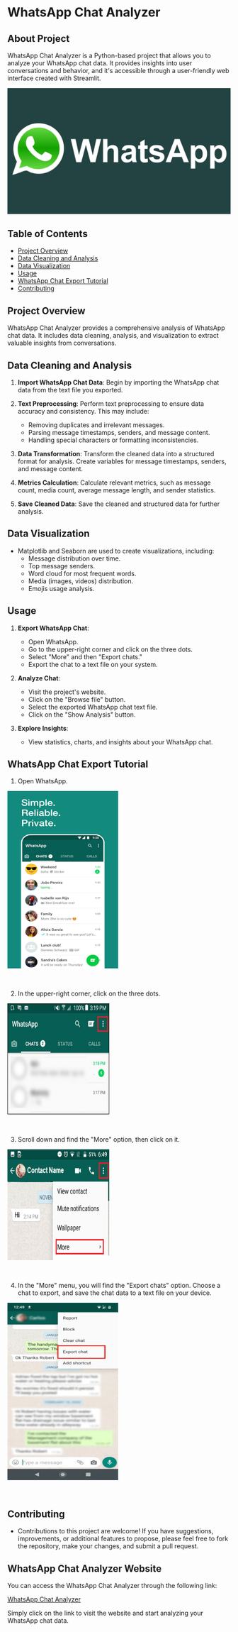 # WhatsApp Chat Analyzer

## About Project

WhatsApp Chat Analyzer is a Python-based project that allows you to analyze your WhatsApp chat data. 
It provides insights into user conversations and behavior, and it's accessible through a user-friendly web interface created with Streamlit.

![alt text](https://github.com/mayurpaunikar7/Whatsapp_Chat_Analyzer/blob/main/Images/whatsapp-logo.jpg)


## Table of Contents

- [Project Overview](#project-overview)
- [Data Cleaning and Analysis](#data-cleaning-and-analysis)
- [Data Visualization](#data-visualization)
- [Usage](#usage)
- [WhatsApp Chat Export Tutorial](#whatsapp-chat-export-tutorial)
- [Contributing](#contributing)


## Project Overview

WhatsApp Chat Analyzer provides a comprehensive analysis of WhatsApp chat data. 
It includes data cleaning, analysis, and visualization to extract valuable insights from conversations.

## Data Cleaning and Analysis

1. **Import WhatsApp Chat Data**: Begin by importing the WhatsApp chat data from the text file you exported.

2. **Text Preprocessing**: Perform text preprocessing to ensure data accuracy and consistency. This may include:
   - Removing duplicates and irrelevant messages.
   - Parsing message timestamps, senders, and message content.
   - Handling special characters or formatting inconsistencies.

3. **Data Transformation**: Transform the cleaned data into a structured format for analysis. Create variables for message timestamps, senders, and message content.

4. **Metrics Calculation**: Calculate relevant metrics, such as message count, media count, average message length, and sender statistics.

5. **Save Cleaned Data**: Save the cleaned and structured data for further analysis.

## Data Visualization

- Matplotlib and Seaborn are used to create visualizations, including:
  - Message distribution over time.
  - Top message senders.
  - Word cloud for most frequent words.
  - Media (images, videos) distribution.
  - Emojis usage analysis.

## Usage

1. **Export WhatsApp Chat**:
   - Open WhatsApp.
   - Go to the upper-right corner and click on the three dots.
   - Select "More" and then "Export chats."
   - Export the chat to a text file on your system.

2. **Analyze Chat**:
   - Visit the project's website.
   - Click on the "Browse file" button.
   - Select the exported WhatsApp chat text file.
   - Click on the "Show Analysis" button.

3. **Explore Insights**:
   - View statistics, charts, and insights about your WhatsApp chat.

## WhatsApp Chat Export Tutorial

1. Open WhatsApp.

<p align="left"><img src="https://github.com/mayurpaunikar7/Whatsapp_Chat_Analyzer/blob/main/Images/Whatsapp%20home%20page.png" width="250" height="400"></p>
<br>

2. In the upper-right corner, click on the three dots.

<p align="left"><img src="https://github.com/mayurpaunikar7/Whatsapp_Chat_Analyzer/blob/main/Images/three%20dots.jpg" width="230" height="250"></p>
<br>

3. Scroll down and find the "More" option, then click on it.

<p align="left"><img src="https://github.com/mayurpaunikar7/Whatsapp_Chat_Analyzer/blob/main/Images/more-tab-whatsapp.png" width="230" height="250"></p>
<br>

4. In the "More" menu, you will find the "Export chats" option.
Choose a chat to export, and save the chat data to a text file on your device.

<p align="left"><img src="https://github.com/mayurpaunikar7/Whatsapp_Chat_Analyzer/blob/main/Images/export-whatsapp.jpg" width="250" height="400"></p>
<br>


## Contributing

- Contributions to this project are welcome! If you have suggestions, improvements, or additional features to propose, please feel free to fork the repository, make your changes, and submit a pull request.


## WhatsApp Chat Analyzer Website

You can access the WhatsApp Chat Analyzer through the following link:

[WhatsApp Chat Analyzer](https://mayurpaunikar7-whatsapp-chat-analyzer-app-emk3om.streamlit.app)

Simply click on the link to visit the website and start analyzing your WhatsApp chat data.
